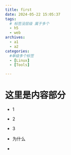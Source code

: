 ```yaml
---
title: first
date: 2024-05-22 15:05:37
tags: 
  # 标签没层级 属于多个
  - h5
  - web
archives:
  - a1
  - a2
categories:
  #单级多个标签
  - [Linux]
  - [Tools]

---
```


# 这里是内容部分

- 1

- 2

- 3

- 为什么

- 
